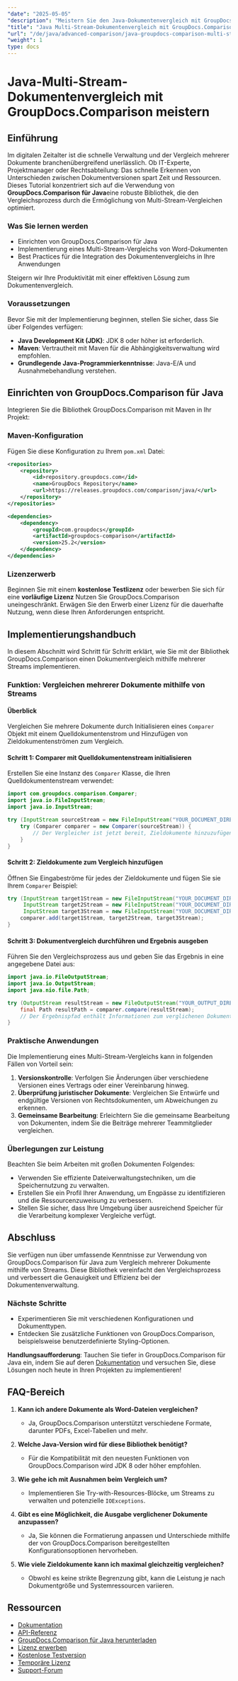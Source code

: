 ```yaml
---
"date": "2025-05-05"
"description": "Meistern Sie den Java-Dokumentenvergleich mit GroupDocs.Comparison. Lernen Sie, mehrere Dokumente effizient mithilfe von Streams zu vergleichen und so Ihre Produktivität zu steigern."
"title": "Java Multi-Stream-Dokumentenvergleich mit GroupDocs.Comparison – Ein umfassender Leitfaden"
"url": "/de/java/advanced-comparison/java-groupdocs-comparison-multi-stream-document-guide/"
"weight": 1
type: docs
---
```

# Java-Multi-Stream-Dokumentenvergleich mit GroupDocs.Comparison meistern

## Einführung

Im digitalen Zeitalter ist die schnelle Verwaltung und der Vergleich mehrerer Dokumente branchenübergreifend unerlässlich. Ob IT-Experte, Projektmanager oder Rechtsabteilung: Das schnelle Erkennen von Unterschieden zwischen Dokumentversionen spart Zeit und Ressourcen. Dieses Tutorial konzentriert sich auf die Verwendung von **GroupDocs.Comparison für Java**eine robuste Bibliothek, die den Vergleichsprozess durch die Ermöglichung von Multi-Stream-Vergleichen optimiert.

### Was Sie lernen werden
- Einrichten von GroupDocs.Comparison für Java
- Implementierung eines Multi-Stream-Vergleichs von Word-Dokumenten
- Best Practices für die Integration des Dokumentenvergleichs in Ihre Anwendungen

Steigern wir Ihre Produktivität mit einer effektiven Lösung zum Dokumentenvergleich.

### Voraussetzungen

Bevor Sie mit der Implementierung beginnen, stellen Sie sicher, dass Sie über Folgendes verfügen:
- **Java Development Kit (JDK)**: JDK 8 oder höher ist erforderlich.
- **Maven**: Vertrautheit mit Maven für die Abhängigkeitsverwaltung wird empfohlen.
- **Grundlegende Java-Programmierkenntnisse**: Java-E/A und Ausnahmebehandlung verstehen.

## Einrichten von GroupDocs.Comparison für Java

Integrieren Sie die Bibliothek GroupDocs.Comparison mit Maven in Ihr Projekt:

### Maven-Konfiguration
Fügen Sie diese Konfiguration zu Ihrem `pom.xml` Datei:

```xml
<repositories>
    <repository>
        <id>repository.groupdocs.com</id>
        <name>GroupDocs Repository</name>
        <url>https://releases.groupdocs.com/comparison/java/</url>
    </repository>
</repositories>

<dependencies>
    <dependency>
        <groupId>com.groupdocs</groupId>
        <artifactId>groupdocs-comparison</artifactId>
        <version>25.2</version>
    </dependency>
</dependencies>
```

### Lizenzerwerb
Beginnen Sie mit einem **kostenlose Testlizenz** oder bewerben Sie sich für eine **vorläufige Lizenz** Nutzen Sie GroupDocs.Comparison uneingeschränkt. Erwägen Sie den Erwerb einer Lizenz für die dauerhafte Nutzung, wenn diese Ihren Anforderungen entspricht.

## Implementierungshandbuch

In diesem Abschnitt wird Schritt für Schritt erklärt, wie Sie mit der Bibliothek GroupDocs.Comparison einen Dokumentvergleich mithilfe mehrerer Streams implementieren.

### Funktion: Vergleichen mehrerer Dokumente mithilfe von Streams

#### Überblick
Vergleichen Sie mehrere Dokumente durch Initialisieren eines `Comparer` Objekt mit einem Quelldokumentenstrom und Hinzufügen von Zieldokumentenströmen zum Vergleich.

#### Schritt 1: Comparer mit Quelldokumentenstream initialisieren
Erstellen Sie eine Instanz des `Comparer` Klasse, die Ihren Quelldokumentenstream verwendet:

```java
import com.groupdocs.comparison.Comparer;
import java.io.FileInputStream;
import java.io.InputStream;

try (InputStream sourceStream = new FileInputStream("YOUR_DOCUMENT_DIRECTORY/SOURCE_WORD")) {
    try (Comparer comparer = new Comparer(sourceStream)) {
        // Der Vergleicher ist jetzt bereit, Zieldokumente hinzuzufügen.
    }
}
```

#### Schritt 2: Zieldokumente zum Vergleich hinzufügen
Öffnen Sie Eingabeströme für jedes der Zieldokumente und fügen Sie sie Ihrem `Comparer` Beispiel:

```java
try (InputStream target1Stream = new FileInputStream("YOUR_DOCUMENT_DIRECTORY/TARGET1_WORD"),
     InputStream target2Stream = new FileInputStream("YOUR_DOCUMENT_DIRECTORY/TARGET2_WORD"),
     InputStream target3Stream = new FileInputStream("YOUR_DOCUMENT_DIRECTORY/TARGET3_WORD")) {
    comparer.add(target1Stream, target2Stream, target3Stream);
}
```

#### Schritt 3: Dokumentvergleich durchführen und Ergebnis ausgeben
Führen Sie den Vergleichsprozess aus und geben Sie das Ergebnis in eine angegebene Datei aus:

```java
import java.io.FileOutputStream;
import java.io.OutputStream;
import java.nio.file.Path;

try (OutputStream resultStream = new FileOutputStream("YOUR_OUTPUT_DIRECTORY/CompareMultipleDocumentsResult")) {
    final Path resultPath = comparer.compare(resultStream);
    // Der Ergebnispfad enthält Informationen zum verglichenen Dokument.
}
```

### Praktische Anwendungen

Die Implementierung eines Multi-Stream-Vergleichs kann in folgenden Fällen von Vorteil sein:
1. **Versionskontrolle**: Verfolgen Sie Änderungen über verschiedene Versionen eines Vertrags oder einer Vereinbarung hinweg.
2. **Überprüfung juristischer Dokumente**: Vergleichen Sie Entwürfe und endgültige Versionen von Rechtsdokumenten, um Abweichungen zu erkennen.
3. **Gemeinsame Bearbeitung**: Erleichtern Sie die gemeinsame Bearbeitung von Dokumenten, indem Sie die Beiträge mehrerer Teammitglieder vergleichen.

### Überlegungen zur Leistung
Beachten Sie beim Arbeiten mit großen Dokumenten Folgendes:
- Verwenden Sie effiziente Dateiverwaltungstechniken, um die Speichernutzung zu verwalten.
- Erstellen Sie ein Profil Ihrer Anwendung, um Engpässe zu identifizieren und die Ressourcenzuweisung zu verbessern.
- Stellen Sie sicher, dass Ihre Umgebung über ausreichend Speicher für die Verarbeitung komplexer Vergleiche verfügt.

## Abschluss

Sie verfügen nun über umfassende Kenntnisse zur Verwendung von GroupDocs.Comparison für Java zum Vergleich mehrerer Dokumente mithilfe von Streams. Diese Bibliothek vereinfacht den Vergleichsprozess und verbessert die Genauigkeit und Effizienz bei der Dokumentenverwaltung.

### Nächste Schritte
- Experimentieren Sie mit verschiedenen Konfigurationen und Dokumenttypen.
- Entdecken Sie zusätzliche Funktionen von GroupDocs.Comparison, beispielsweise benutzerdefinierte Styling-Optionen.

**Handlungsaufforderung**: Tauchen Sie tiefer in GroupDocs.Comparison für Java ein, indem Sie auf deren [Dokumentation](https://docs.groupdocs.com/comparison/java/) und versuchen Sie, diese Lösungen noch heute in Ihren Projekten zu implementieren!

## FAQ-Bereich

1. **Kann ich andere Dokumente als Word-Dateien vergleichen?**
   - Ja, GroupDocs.Comparison unterstützt verschiedene Formate, darunter PDFs, Excel-Tabellen und mehr.

2. **Welche Java-Version wird für diese Bibliothek benötigt?**
   - Für die Kompatibilität mit den neuesten Funktionen von GroupDocs.Comparison wird JDK 8 oder höher empfohlen.

3. **Wie gehe ich mit Ausnahmen beim Vergleich um?**
   - Implementieren Sie Try-with-Resources-Blöcke, um Streams zu verwalten und potenzielle `IOExceptions`.

4. **Gibt es eine Möglichkeit, die Ausgabe verglichener Dokumente anzupassen?**
   - Ja, Sie können die Formatierung anpassen und Unterschiede mithilfe der von GroupDocs.Comparison bereitgestellten Konfigurationsoptionen hervorheben.

5. **Wie viele Zieldokumente kann ich maximal gleichzeitig vergleichen?**
   - Obwohl es keine strikte Begrenzung gibt, kann die Leistung je nach Dokumentgröße und Systemressourcen variieren.

## Ressourcen
- [Dokumentation](https://docs.groupdocs.com/comparison/java/)
- [API-Referenz](https://reference.groupdocs.com/comparison/java/)
- [GroupDocs.Comparison für Java herunterladen](https://releases.groupdocs.com/comparison/java/)
- [Lizenz erwerben](https://purchase.groupdocs.com/buy)
- [Kostenlose Testversion](https://releases.groupdocs.com/comparison/java/)
- [Temporäre Lizenz](https://purchase.groupdocs.com/temporary-license/)
- [Support-Forum](https://forum.groupdocs.com/c/comparison)